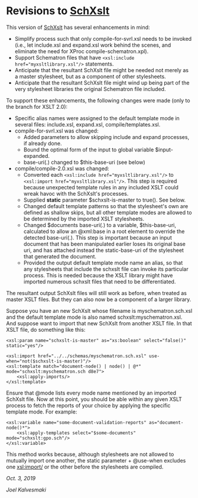 # Revisions to [SchXslt](README-REV.md)

This version of [SchXslt](https://github.com/schxslt/schxslt) has several enhancements in mind:

- Simplify process such that only compile-for-svrl.xsl needs to be invoked (i.e., let include.xsl and expand.xsl work behind the scenes, and eliminate the need for XProc compile-schematron.xpl). 
- Support Schematron files that have `<xsl:include href="myxsltlibrary.xsl"/>` statements.
- Anticipate that the resultant SchXslt file might be needed not merely as a master stylesheet, but as a component of other stylesheets.
- Anticipate that the resultant SchXslt file might wind up being part of the very stylesheet libraries the original Schematron file included.

To support these enhancements, the following changes were made (only to the branch for XSLT 2.0):

- Specific alias names were assigned to the default template mode in several files: include.xsl, expand.xsl, compile/templates.xsl.
- compile-for-svrl.xsl was changed:
  - Added parameters to allow skipping include and expand processes, if already done.
  - Bound the optimal form of the input to global variable $input-expanded.
  - base-uri(.) changed to $this-base-uri (see below)
- compile/compile-2.0.xsl was changed: 
   - Converted each `<xsl:include href="myxsltlibrary.xsl"/>` to `<xsl:import href="myxsltlibrary.xsl"/>`. This step is required because unexpected template rules in any included XSLT could wreak havoc with the SchXslt's processes.
   - Supplied **static** parameter $schxslt-is-master to true(). See below.
   - Changed default template patterns so that the stylesheet's own are defined as shallow skips, but all other template modes are allowed to be determined by the imported XSLT stylesheets.
   - Changed $documents base-uri(.) to a variable, $this-base-uri, calculated to allow an @xml:base in a root element to override the detected base-uri(.). This step is important because an input document that has been manipulated earlier loses its original base uri, and has attached instead the static-base-uri of the stylesheet that generated the document.
   - Provided the output default template mode name an alias, so that any stylesheets that include the schxslt file can invoke its particular process. This is needed because the XSLT library might have imported numerous schxslt files that need to be differentiated. 

The resultant output SchXslt files will still work as before, when treated as master XSLT files. But they can also now be a component of a larger library.

Suppose you have an new SchXslt whose filename is myschematron.sch.xsl and the default template mode is also named schxslt:myschematron.xsl. And suppose want to import that new SchXslt from another XSLT file. In that XSLT file, do something like this:

    <xsl:param name="schxslt-is-master" as="xs:boolean" select="false()" static="yes"/>
    
    <xsl:import href="../../schemas/myschematron.sch.xsl" use-when="not($schxslt-is-master)"/>
    <xsl:template match="document-node() | node() | @*" mode="schxslt:myschematron.sch d8e7">
        <xsl:apply-imports/>
    </xsl:template>

Ensure that @mode lists every mode name mentioned by an imported SchXslt file. Now at this point, you should be able within any given XSLT process to fetch the reports of your choice by applying the specific template mode. For example: 

    <xsl:variable name="some-document-validation-reports" as="document-node()*">
        <xsl:apply-templates select="$some-documents" mode="schxslt:gpo.sch"/>
    </xsl:variable>

This method works because, although stylesheets are not allowed to mutually import one another, the static parameter + @use-when excludes one <xsl:import/> or the other before the stylesheets are compiled.

*Oct. 3, 2019*

*Joel Kalvesmaki*